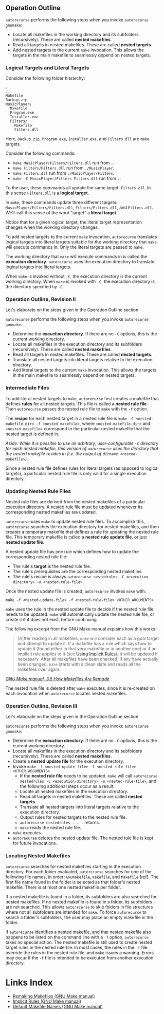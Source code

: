 ## Operation Outline

`autorecurse` performs the following steps when you invoke `autorecurse
gnumake`:

- Locate all makefiles in the working directory and its subfolders
  (recursively). These are called **nested makefiles**.
- Read all targets in nested makefiles. These are called **nested
  targets**.
- Add nested targets to the current `make` invocation. This allows the
  targets in the main makefile to seamlessly depend on nested targets.

### Logical Targets and Literal Targets

Consider the following folder hierarchy:

```
.
..
Makefile
Backup.zip
MusicPlayer/
  Makefile
  Program.exe
  Installer.exe
  Filters/
    Makefile
    Filters.dll
```

Here, `Backup.zip`, `Program.exe`, `Installer.exe`, and `Filters.dll`
are `make` targets.

Consider the following commands:

- `make MusicPlayer/Filters/Filters.dll` run from `.`.
- `make Filters/Filters.dll` run from `./MusicPlayer`.
- `make Filters.dll` run from `./MusicPlayer/Filters`.
- `make -C MusicPlayer/Filters Filters.dll` run from `.`.

To the user, these commands all update the same target: `Filters.dll`.
In this sense `Filters.dll` is a  **logical target**.

In `make`, these commands update three different targets:
`MusicPlayer/Filters/Filters.dll`, `Filters/Filters.dll`, and
`Filters.dll`. We'll call this sense of the word "target" a **literal
target**.

Notice that for a given logical target, the literal target
representation changes when the working directory changes.

To add nested targets to the current `make` invocation, `autorecurse`
translates logical targets into literal targets suitable for the working
directory that `make` will execute commands in. Only the literal targets
are passed to `make`.

The working directory that `make` will execute commands in is called the
**execution directory**. `autorecurse` uses the execution directory to
translate logical targets into literal targets.

When `make` is invoked without `-C`, the execution directory is the
current working directory. When `make` is invoked with `-C`, the
execution directory is the directory specified by `-C`.

### Operation Outline, Revision II

Let's elaborate on the steps given in the Operation Outline section.

`autorecurse` performs the following steps when you invoke `autorecurse
gnumake`:

- Determine the **exeuction directory**. If there are no `-C` options,
  this is the current working directory.
- Locate all makefiles in the execution directory and its subfolders
  (recursively). These are called **nested makefiles**.
- Read all targets in nested makefiles. These are called **nested
  targets**.
- Translate all nested targets into literal targets relative to the
  execution directory.
- Add literal targets to the current `make` invocation. This allows the
  targets in the main makefile to seamlessly depend on nested targets.

### Intermediate Files

To add literal nested targets to `make`, `autorecurse` first creates a
makefile that defines **rules** for all nested targets. This file is
called a **nested rule file**. Then `autorecurse` passes the nested rule
file to `make` with the `-f` option.

The **recipe** for each nested target in a nested rule file is `make -C
<nested-makefile-dir> -f <nested-makefile>`, where
`<nested-makefile-dir>` and `<nested-makefile>` correspond to the
particular nested makefile that the nested target is defined in.

*Aside: While it is possible to use an arbitrary, user-configurable `-C`
directory for each nested makefile, this version of `autorecurse` uses
the directory that the nested makefile resides in (i.e. the output of
`dirname <nested-makefile>`).*

Since a nested rule file defines rules for literal targets (as opposed
to logical targets), a particular nested rule file is only valid for a
single execution directory.

### Updating Nested Rule Files

Nested rule files are derived from the nested makefiles of a particular
execution directory. A nested rule file must be updated whenever its
corresponding nested makefiles are updated.

`autorecurse` uses `make` to update nested rule files. To accomplish
this, `autorecurse` searches the execution directory for nested
makefiles, and then creates a temporary makefile that defines a rule for
updating the nested rule file. This temporary makefile is called a
**nested rule update file**, or just **nested update file**.

A nested update file has one rule which defines how to update the
corresponding nested rule file:

- The rule's **target** is the nested rule file.
- The rule's prerequisites are the corresponding nested makefiles.
- The rule's recipe is always `autorecurse nestedrules -C
  <execution-directory> -o <nested-rule-file>`.

Once the nested update file is created, `autorecurse` invokes `make`
with:

`make -f <nested-update-file> -f <nested-rule-file> <OTHER_ARGUMENTS>`

`make` uses the rule in the nested update file to decide if the nested
rule file needs to be updated. `make` will automatically update the
nested rule file, or create it if it does not exist, before continuing.

The following excerpt from the GNU Make manual explains how this works:

> [A]fter reading in all makefiles, `make` will consider each as a goal
> target and attempt to update it. If a makefile has a rule which says
> how to update it (found either in that very makefile or in another
> one) or if an implicit rule applies to it (see [Using Implicit
> Rules][8]), it will be updated if necessary. After all makefiles have
> been checked, if any have actually been changed, `make` starts with a
> clean slate and reads all the makefiles over again.

*[GNU Make manual, 3.5 How Makefiles Are Remade][7]*

The nested rule file is deleted after `make` executes, since it is
re-created on each invocation when `autorecurse` locates nested
makefiles.

### Operation Outline, Revision III

Let's elaborate on the steps given in the Operation Outline section.

`autorecurse` performs the following steps when you invoke `autorecurse
gnumake`:

- Determine the **exeuction directory**. If there are no `-C` options,
  this is the current working directory.
- Locate all makefiles in the execution directory and its subfolders
  (recursively). These are called **nested makefiles**.
- Create a **nested update file** for the execution directory.
- Invoke `make -f <nested-update-file> -f <nested-rule-file>
  <OTHER_ARGUMENTS>`
  - If the **nested rule file** needs to be updated, `make` will call
    `autorecurse nestedrules -C <execution-directory> -o
    <nested-rule-file>`, and the following additional steps occur as a
    result:
  - Locate all nested makefiles in the execution directory.
  - Read all targets in nested makefiles. These are called **nested
    targets**.
  - Translate all nested targets into literal targets relative to the
    execution directory.
  - Output rules for nested targets to the nested rule file.
  - `autorecurse nestedrules . . .` returns.
  - `make` reads the nested rule file.
- `make` executes.
- `autorecurse` deletes the nested update file. The nested rule file is
  kept for future invocations.

### Locating Nested Makefiles

`autorecurse` searches for nested makefiles starting in the execution
directory. For each folder evaluated, `autorecurse` searches for one of
the following file names, in order: `GNUmakefile`, `makefile`, and
`Makefile` [\[ref\]][9]. The first file name found in the folder is
selected as that folder's nested makefile. There is at most one nested
makefile per folder.

If a nested makefile is found in a folder, its subfolders are also
searched for nested makefiles. If no nested makefile is found in a
folder, its subfolders are not searched. This allows `autorecurse` to
skip folders in file structures where not all subfolders are intended
for `make`. To force `autorecurse` to search a folder's subfolders, the
user may place an empty makefile in the folder.

If `autorecurse` identifies a nested makefile, and that nested makefile
also happens to be listed on the command line with a `-f` option,
`autorecurse` takes no special action. The nested makefile is still used
to create nested target rules in the nested rule file. In most cases,
the rules in the `-f` file override the rules in the nested rule file,
and `make` issues a warning. Errors may occur if the `-f` file is
intended to be executed from another execution directory.

# Links Index

- [Remaking Makefiles (GNU Make manual)][7]
- [Implicit Rules (GNU Make manual)][8]
- [Default Makefile Names (GNU Make manual)][9]

[7]: https://www.gnu.org/software/make/manual/html_node/Remaking-Makefiles.html
[8]: https://www.gnu.org/software/make/manual/html_node/Implicit-Rules.html
[9]: https://www.gnu.org/software/make/manual/html_node/Makefile-Names.html

